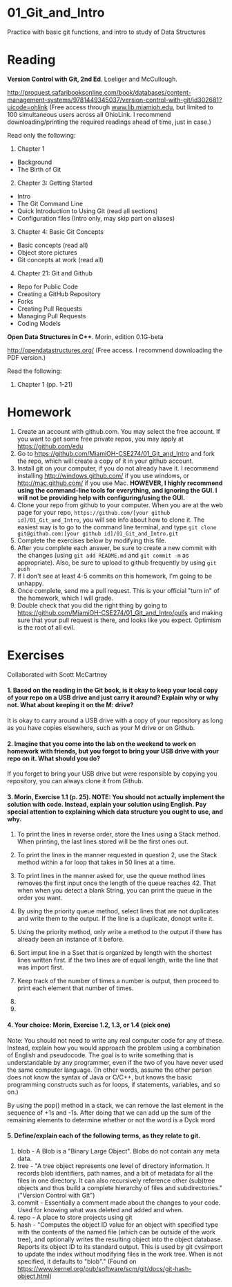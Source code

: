 01_Git_and_Intro
================

Practice with basic git functions, and intro to study of Data Structures

Reading
=======

**Version Control with Git, 2nd Ed**. Loeliger and McCullough. 

http://proquest.safaribooksonline.com/book/databases/content-management-systems/9781449345037/version-control-with-git/id302681?uicode=ohlink (Free access through www.lib.miamioh.edu, but limited to 100 simultaneous users across all OhioLink. I recommend downloading/printing the required readings ahead of time, just in case.)

Read only the following:

1. Chapter 1
  * Background
  * The Birth of Git
2. Chapter 3: Getting Started
  * Intro
  * The Git Command Line
  * Quick Introduction to Using Git (read all sections)
  * Configuration files (Intro only, may skip part on aliases)
3. Chapter 4: Basic Git Concepts
  * Basic concepts (read all)
  * Object store pictures
  * Git concepts at work (read all)
4. Chapter 21: Git and Github
  * Repo for Public Code
  * Creating a GitHub Repository
  * Forks
  * Creating Pull Requests
  * Managing Pull Requests
  * Coding Models

**Open Data Structures in C++**. Morin, edition 0.1G-beta

http://opendatastructures.org/ (Free access. I recommend downloading the PDF version.)

Read the following:

1. Chapter 1 (pp. 1-21)

Homework
========

1. Create an account with github.com. You may select the free account. If you want to get some free private repos, you may apply at https://github.com/edu
2. Go to https://github.com/MiamiOH-CSE274/01_Git_and_Intro and fork the repo, which will create a copy of it in your github account.
3. Install git on your computer, if you do not already have it. I recommend installing http://windows.github.com/ if you use windows, or http://mac.github.com/ if you use Mac. **HOWEVER, I highly recommend using the command-line tools for everything, and ignoring the GUI. I will not be providing help with configuring/using the GUI.**
4. Clone your repo from github to your computer. When you are at the web page for your repo, `https://github.com/[your github id]/01_Git_and_Intro`, you will see info about how to clone it. The easiest way is to go to the command line terminal, and type `git clone git@github.com:[your github id]/01_Git_and_Intro.git`
6. Complete the exercises below by modifying this file.
7. After you complete each answer, be sure to create a new commit with the changes (using `git add README.md` and `git commit -m` as appropriate). Also, be sure to upload to github frequently by using `git push`
8. If I don't see at least 4-5 commits on this homework, I'm going to be unhappy.
9. Once complete, send me a pull request. This is your official "turn in" of the homework, which I will grade.
10. Double check that you did the right thing by going to https://github.com/MiamiOH-CSE274/01_Git_and_Intro/pulls and making sure that your pull request is there, and looks like you expect. Optimism is the root of all evil.

Exercises
=========

Collaborated with Scott McCartney

#### 1. Based on the reading in the Git book, is it okay to keep your local copy of your repo on a USB drive and just carry it around? Explain why or why not. What about keeping it on the M: drive?

It is okay to carry around a USB drive with a copy of your repository as long as you have copies elsewhere, such as your M drive or on Github.

#### 2. Imagine that you come into the lab on the weekend to work on homework with friends, but you forgot to bring your USB drive with your repo on it. What should you do?

If you forget to bring your USB drive but were responsible by copying you repository, you can always clone it from Github. 

#### 3. Morin, Exercise 1.1 (p. 25). NOTE: You should not actually implement the solution with code. Instead, explain your solution using English. Pay special attention to explaining which data structure you ought to use, and why.

1. To print the lines in reverse order, store the lines using a Stack method. When printing, the last lines stored will be the first ones out. 

2. To print the lines in the manner requested in question 2, use the Stack method within a for loop that takes in 50 lines at a time.

3. To print lines in the manner asked for, use the queue method lines removes the first input once the length of the queue reaches 42. That when when you detect a blank String,
you can print the queue in the order you want.

4. By using the priority queue method, select lines that are not duplicates and write them to the output. If the line is a duplicate, donopt write it.

5. Using the priority method, only write a method to the output if there has already been an instance of it before.

6. Sort imput line in a Sset that is organized by length with the shortest lines written first. if the two lines are of equal length, write the line that was import first.

7. Keep track of the number of times a number is output, then proceed to print each element that number of times.

8. 

9.

#### 4. Your choice: Morin, Exercise 1.2, 1.3, or 1.4 (pick one)

Note: You should not need to write any real computer code for any of these. Instead, explain how you would approach the problem using a combination of English and pseudocode. The goal is to write something that is understandable by any programmer, even if the two of you have never used the same computer language. (In other words, assume the other person does not know the syntax of Java or C/C++, but knows the basic programming constructs such as for loops, if statements, variables, and so on.)

By using the pop() method in a stack, we can remove the last element in the sequence of +1s and -1s. After doing that we can add up the sum of the remaining elements to determine whether or not
the word is a Dyck word

#### 5. Define/explain each of the following terms, as they relate to git.

1. blob - A Blob is a "Binary Large Object". Blobs do not contain any meta data.
2. tree - "A tree object represents one level of directory information. It records blob identifiers, path names, 
and a bit of metadata for all the files in one directory. It can also recursively reference other (sub)tree objects
 and thus build a complete hierarchy of files and subdirectories." ("Version Control with Git")
3. commit - Essentially a comment made about the changes to your code. Used for knowing what was deleted and added and when.
4. repo - A place to store projects using git
5. hash - "Computes the object ID value for an object with specified type with the contents of the named file (which can be
 outside of the work tree), and optionally writes the resulting object into the object database. Reports its object ID to its
 standard output. This is used by git cvsimport to update the index without modifying files in the work tree. When <type> is 
 not specified, it defaults to "blob"." (Found on https://www.kernel.org/pub/software/scm/git/docs/git-hash-object.html)
